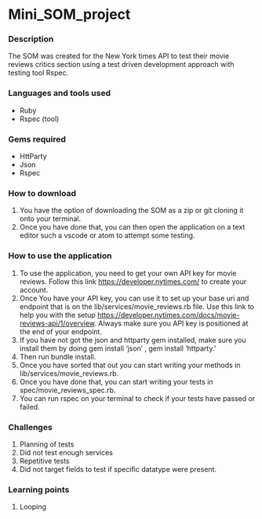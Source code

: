 # Mini_SOM_project

### Description 

The SOM was created for the New York times API to test their movie reviews critics section using a test driven development approach with testing tool Rspec.

### Languages and tools used
* Ruby
* Rspec (tool)

### Gems required
* HttParty
* Json
* Rspec 


 
### How to download
1. You have the option of downloading the SOM as a zip or git cloning it onto your terminal.
2. Once you have done that, you can then open the application on a text editor such a vscode or atom to attempt some testing.

### How to use the application
1.	To use the application, you need to get your own API key for movie reviews. Follow this link https://developer.nytimes.com/  to create your account.
2.	Once You have your API key, you can use it to set up your base uri and endpoint that is on the lib/services/movie_reviews.rb file. Use this link to help you with the setup https://developer.nytimes.com/docs/movie-reviews-api/1/overview. Always make sure you API key is positioned at the end of your endpoint.
3.	If you have not got the json and httparty gem installed, make sure you install them by doing  gem install ‘json’ , gem install ‘httparty.’
4.	Then run bundle install.
5.	Once you have sorted that out you can start writing your methods in lib/services/movie_reviews.rb.
6.	Once you have done that, you can start writing your tests in spec/movie_reviews_spec.rb.
7.	You can run rspec on your terminal to check if your tests have passed or failed.


### Challenges
1.	Planning of tests 
2.	Did not test enough services
3.	Repetitive tests
4.	Did not target fields to test if specific datatype were present.

### Learning points
1.	Looping

